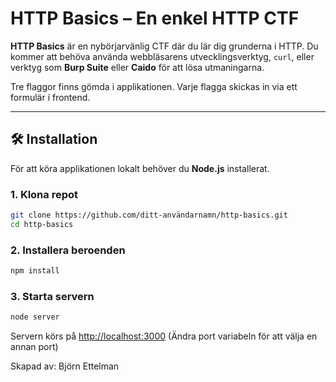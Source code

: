 # HTTP Basics – En enkel HTTP CTF

**HTTP Basics** är en nybörjarvänlig CTF där du lär dig grunderna i HTTP. Du kommer att behöva använda webbläsarens utvecklingsverktyg, `curl`, eller verktyg som **Burp Suite** eller **Caido** för att lösa utmaningarna.

Tre flaggor finns gömda i applikationen. Varje flagga skickas in via ett formulär i frontend.

---

## 🛠 Installation

För att köra applikationen lokalt behöver du **Node.js** installerat.

### 1. Klona repot

```bash
git clone https://github.com/ditt-användarnamn/http-basics.git
cd http-basics
```

### 2. Installera beroenden

```bash
npm install
```

### 3. Starta servern

```bash
node server
```

Servern körs på <http://localhost:3000>
(Ändra port variabeln för att välja en annan port)

Skapad av: Björn Ettelman
